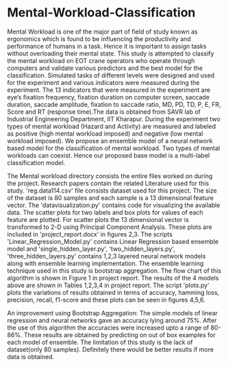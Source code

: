 # Mental-Workload-Classification

Mental Workload is one of the major part of field of study known as ergonomics which is found to be influencing the productivity and performance of humans in a task. Hence it is important to assign tasks without overloading their mental state. This study is attempted to classify the mental workload on EOT crane operators who operate through computers and validate various predictors and the best model for the classification. Simulated tasks of different levels were designed and used for the experiment and various indicators were measured during the experiment. The 13 indicators that were measured in the experiment are eye’s fixation frequency, fixation duration on computer screen, saccade duration, saccade amplitude, fixation to saccade ratio, MD, PD, TD, P, E, FR, Score and RT (response time).The data is obtained from SAVR lab of Industrial Engineering Department, IIT Kharapur. During the experiment two types of mental workload (Hazard and Activity) are measured and labeled as positive (high mental workload imposed) and negative (low mental workload imposed). We propose an ensemble model of a neural network based model for the classification of mental workload. Two types of mental workloads can coexist. Hence our proposed base model is a multi-label classification model.

The Mental workload directory consists the entire files worked on during the project. Research papers contain the related Literature used for this study. 'reg.data114.csv' file consists dataset used for this project. The size of the dataset is 80 samples and each sample is a 13 dimensional feature vector. The 'datavisualization.py' contains code for visualizing the available data. The scatter plots for two labels and box plots for values of each feature are plotted. For scatter plots the 13 dimensional vector is transformed to 2-D using Principal Component Analysis. These plots are included in 'project_report.docx' in figures 2,3. The scripts 'Linear_Regression_Model.py' contains Linear Regression based ensemble model and 'single_hidden_layer.py', 'two_hidden_layers.py', 'three_hidden_layers.py' contains 1,2,3 layered neural network models along with ensemble learning implementation. The ensemble learning technique used in this study is bootstrap aggregation. The flow chart of this algorithm is shown in Figure 1 in project report. The results of the 4 models above are shown in Tables 1,2,3,4 in project report. The script 'plots.py' plots the variations of results obtained in terms of accuracy, hamming loss, precision, recall, f1-score and these plots can be seen in figures 4,5,6.

An improvement using Bootstrap Aggregation:
  The simple models of linear regression and neural networks gave an accuracy lying around 75%. After the use of this algorithm the accuracies were increased upto a range of 80-86%. These results are obtained by predicting on out of box examples for each model of ensemble. The limitation of this study is the lack of dataset(only 80 samples). Definitely there would be better results if more data is obtained.
